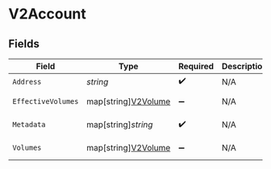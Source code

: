 # V2Account


## Fields

| Field                                                  | Type                                                   | Required                                               | Description                                            | Example                                                |
| ------------------------------------------------------ | ------------------------------------------------------ | ------------------------------------------------------ | ------------------------------------------------------ | ------------------------------------------------------ |
| `Address`                                              | *string*                                               | :heavy_check_mark:                                     | N/A                                                    | users:001                                              |
| `EffectiveVolumes`                                     | map[string][V2Volume](../../models/shared/v2volume.md) | :heavy_minus_sign:                                     | N/A                                                    | [object Object]                                        |
| `Metadata`                                             | map[string]*string*                                    | :heavy_check_mark:                                     | N/A                                                    | [object Object]                                        |
| `Volumes`                                              | map[string][V2Volume](../../models/shared/v2volume.md) | :heavy_minus_sign:                                     | N/A                                                    | [object Object]                                        |